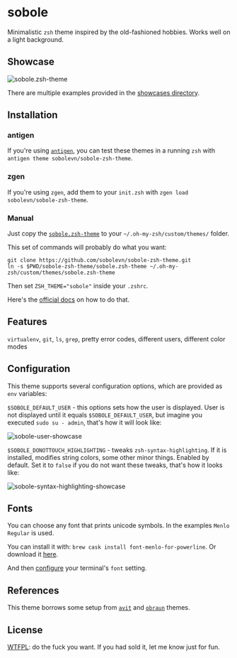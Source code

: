 # sobole

Minimalistic `zsh` theme inspired by the old-fashioned hobbies. Works well on a light background.


## Showcase

![sobole.zsh-theme](https://raw.githubusercontent.com/sobolevn/sobole-zsh-theme/master/showcases/showcase.gif)

There are multiple examples provided in the [showcases directory](/showcases).


## Installation

### antigen

If you're using [`antigen`](https://github.com/zsh-users/antigen), you can test these themes in a running `zsh` with `antigen theme sobolevn/sobole-zsh-theme`.

### zgen

If you're using `zgen`, add them to your `init.zsh` with `zgen load sobolevn/sobole-zsh-theme`.

### Manual

Just copy the [`sobole.zsh-theme`](/sobole.zsh-theme) to your `~/.oh-my-zsh/custom/themes/` folder.

This set of commands will probably do what you want:

```shell
git clone https://github.com/sobolevn/sobole-zsh-theme.git
ln -s $PWD/sobole-zsh-theme/sobole.zsh-theme ~/.oh-my-zsh/custom/themes/sobole.zsh-theme
```

Then set `ZSH_THEME="sobole"` inside your `.zshrc`.

Here's the [official docs](https://github.com/robbyrussell/oh-my-zsh/wiki/Customization#overriding-and-adding-themes) on how to do that.


## Features

`virtualenv`, `git`, `ls`, `grep`, pretty error codes, different users, different color modes


## Configuration

This theme supports several configuration options, which are provided as `env` variables:

`$SOBOLE_DEFAULT_USER` - this options sets how the user is displayed. User is not displayed until it equals `$SOBOLE_DEFAULT_USER`, but imagine you executed `sudo su - admin`, that's how it will look like:

![sobole-user-showcase](https://raw.githubusercontent.com/sobolevn/sobole-zsh-theme/master/showcases/user-showcase.png)

`$SOBOLE_DONOTTOUCH_HIGHLIGHTING` - tweaks `zsh-syntax-highlighting`. If it is installed, modifies string colors, some other minor things. Enabled by default. Set it to `false` if you do not want these tweaks, that's how it looks like:

![sobole-syntax-highlighting-showcase](https://raw.githubusercontent.com/sobolevn/sobole-zsh-theme/master/showcases/highlighting-tweaks.png)


## Fonts

You can choose any font that prints unicode symbols. In the examples `Menlo Regular` is used.

You can install it with: `brew cask install font-menlo-for-powerline`. Or download it [here](https://github.com/hbin/top-programming-fonts/blob/master/Menlo-Regular.ttf).

And then [configure](http://osxdaily.com/2011/09/02/use-any-font-in-the-mac-os-x-lion-terminal/) your terminal's `font` setting.


## References

This theme borrows some setup from [`avit`](https://github.com/robbyrussell/oh-my-zsh/blob/master/themes/avit.zsh-theme) and [`obraun`](https://github.com/robbyrussell/oh-my-zsh/blob/master/themes/obraun.zsh-theme) themes.


## License

[WTFPL](https://en.wikipedia.org/wiki/WTFPL): do the fuck you want.
If you had sold it, let me know just for fun.

